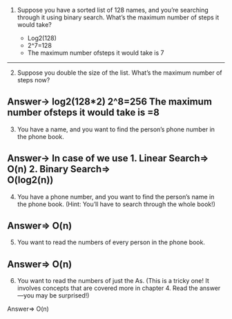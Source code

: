 1. Suppose you have a sorted list of 128 names, and you’re searching
through it using binary search. What’s the maximum number of
steps it would take?


	* Log2(128)
	* 2^7=128
	* The maximum number ofsteps it would take is 7
--------------------------------------------------------------------
2. Suppose you double the size of the list. What’s the maximum
number of steps now?

Answer->
	log2(128*2)
	2^8=256
	The maximum number ofsteps it would take is =8
--------------------------------------------------------------------
3. You have a name, and you want to find the person’s phone number
in the phone book. 

Answer->
	In case of we use 
	1. Linear Search=>
			O(n)
	2. Binary Search=>    
			O(log2(n))
--------------------------------------------------------------------
4. You have a phone number, and you want to find the person’s name
in the phone book. (Hint: You’ll have to search through the whole
book!)

Answer=>
	O(n)
--------------------------------------------------------------------
5. You want to read the numbers of every person in the phone book.

Answer=>
	O(n)
--------------------------------------------------------------------
6. You want to read the numbers of just the As. (This is a tricky one!
It involves concepts that are covered more in chapter 4. Read the
answer—you may be surprised!)

Answer=>
	O(n)
